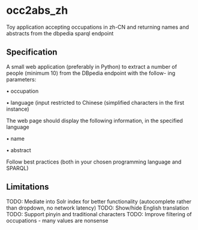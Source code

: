 # occ2abs_zh

Toy application accepting occupations in zh-CN and returning names and abstracts from the dbpedia sparql endpoint

## Specification

A small web application (preferably in Python) to extract a number of people (minimum 10) from the DBpedia endpoint with the follow-
ing parameters:

• occupation

• language (input restricted to Chinese (simplified characters in the first instance)

The web page should display the following information, in the specified language

• name

• abstract

Follow best practices (both in your chosen programming language and SPARQL)

## Limitations

TODO: Mediate into Solr index for better functionality (autocomplete rather than dropdown, no network latency)
TODO: Show/hide English translation
TODO: Support pinyin and traditional characters
TODO: Improve filtering of occupations - many values are nonsense



